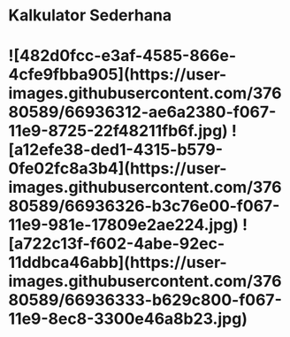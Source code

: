 <h1> Kalkulator Sederhana <h1>
![482d0fcc-e3af-4585-866e-4cfe9fbba905](https://user-images.githubusercontent.com/37680589/66936312-ae6a2380-f067-11e9-8725-22f48211fb6f.jpg)
![a12efe38-ded1-4315-b579-0fe02fc8a3b4](https://user-images.githubusercontent.com/37680589/66936326-b3c76e00-f067-11e9-981e-17809e2ae224.jpg)
![a722c13f-f602-4abe-92ec-11ddbca46abb](https://user-images.githubusercontent.com/37680589/66936333-b629c800-f067-11e9-8ec8-3300e46a8b23.jpg)
